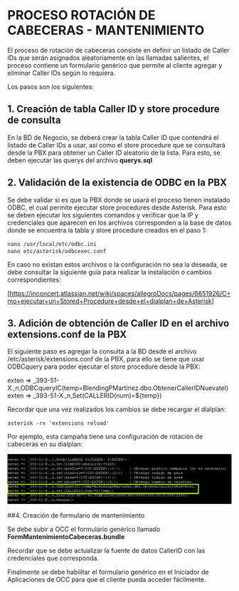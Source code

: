 # PROCESO ROTACIÓN DE CABECERAS - MANTENIMIENTO

El proceso de rotación de cabeceras consiste en definir un listado de Caller IDs que serán asignados aleatoriamente en las llamadas salientes, el proceso contiene un formulario genérico que permite al cliente agregar y eliminar Caller IDs según lo requiera.

Los pasos son los siguientes:

## 1. Creación de tabla Caller ID y store procedure de consulta

En la BD de Negocio, se deberá crear la tabla Caller ID que contendrá el listado de Caller IDs a usar, así como el store procedure que se consultará desde la PBX para obtener un Caller ID aleatorio de la lista. Para esto, se deben ejecutar las querys del archivo **querys.sql**

## 2. Validación de la existencia de ODBC en la PBX

Se debe validar si es que la PBX donde se usará el proceso tienen instalado ODBC, el cual permite ejecutar store procedures desde Asterisk. Para esto se deben ejecutar los siguientes comandos y verificar que la IP y credenciales que aparecen en los archivos corresponden a la base de datos donde se encuentra la tabla y store procedure creados en el paso 1:
 
```
nano /usr/local/etc/odbc.ini
nano etc/asterisk/odbcexec.conf
```
En caso no existan estos archivos o la configuración no sea la deseada, se debe consultar la siguiente guía para realizar la instalación o cambios correspondientes:

[https://inconcert.atlassian.net/wiki/spaces/allegroDocs/pages/6651926/C+mo+ejecutar+un+Stored+Procedure+desde+el+dialplan+de+Asterisk]

## 3. Adición de obtención de Caller ID en el archivo extensions.conf de la PBX

El siguiente paso es agregar la consulta a la BD desde el archivo /etc/asterisk/extensions.conf de la PBX, para ello se tiene que usar ODBCquery para poder ejecutar el store procedure desde la PBX:

exten => _393-51-X.,n,ODBCqueryIC(temp=BlendingPMartinez.dbo.ObtenerCallerIDNuevatel)
exten => _393-51-X.,n,Set(CALLERID(num)=${temp})

Recordar que una vez realizados los cambios se debe recargar el dialplan:
 
```
asterisk -rx 'extensions reload'
```

Por ejemplo, esta campaña tiene una configuración de rotación de cabeceras en su dialplan:

![Imagen de referencia](assets/dialplan_odbc.png)

##4. Creación de formulario de mantenimiento

Se debe subir a OCC el formulario genérico llamado **FormMantenimientoCabeceras.bundle**

Recordar que se debe actualizar la fuente de datos CallerID con las credenciales que corresponda.

Finalmente se debe habilitar el formulario genérico en el Iniciador de Aplicaciones de OCC para que el cliente pueda acceder fácilmente.


